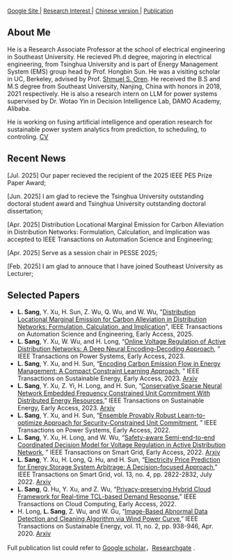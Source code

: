 [<font size="2.5">Google Site </font>](https://sites.google.com/view/sanglinwei) | 
[<font size="2.5">Research Interest </font>](./interest.html) |
[<font size="2.5">Chinese version </font>](./ch_index.html) |
[<font size="2.5">Publication </font>](./gh-pages/publication.html)

## About Me

He is a Research Associate Professor at the school of electrical engineering in Southeast University. He recieved Ph.d degree, majoring in electrical engineering, from Tsinghua University and is part of Energy Management System (EMS) group head by Prof. Hongbin Sun. He was a visiting scholar in UC, Berkeley, advised by Prof. [Shmuel S. Oren](https://oren.ieor.berkeley.edu/). He received the B.S and M.S degree from Southeast University, Nanjing, China with honors in 2018, 2021 respectively.  He is also a research intern on LLM for power systems supervised by Dr. Wotao Yin in Decision Intelligence Lab, DAMO Academy, Alibaba. 

He is working on fusing artificial intelligence and operation research for sustainable power system analytics from prediction, to scheduling, to controling. [CV](./gh-pages/CV_LinweiSang.pdf)

## Recent News

[Jul. 2025] Our paper recieved the recipient of the 2025 IEEE PES Prize Paper Award; 

[Jun. 2025] I am glad to recieve the Tsinghua University outstanding doctoral student award and Tsinghua University outstanding doctoral dissertation;

[Apr. 2025] Distribution Locational Marginal Emission for Carbon Alleviation in Distribution Networks: Formulation, Calculation, and Implication was accepted to IEEE Transactions on Automation Science and Engineering; 

[Apr. 2025] Serve as a session chair in PESSE 2025;

[Feb. 2025] I am glad to annouce that I have joined Southeast University as Lecturer;

## Selected Papers
-  **L. Sang**, Y. Xu, H. Sun, Z. Wu, Q. Wu, and W. Wu, "[Distribution Locational Marginal Emission for Carbon Alleviation in Distribution Networks: Formulation, Calculation, and Implication](https://ieeexplore.ieee.org/document/10981773)", IEEE Transactions on Automation Science and Engineering, Early Access, 2025.
-  **L. Sang**, Y. Xu, W. Wu, and H. Long, “[Online Voltage Regulation of Active Distribution Networks: A Deep Neural Encoding-Decoding Approach](https://ieeexplore.ieee.org/document/10264194), ” IEEE Transactions on Power Systems, Early Access, 2023.
-  **L. Sang**, Y. Xu, and H. Sun, “[Encoding Carbon Emission Flow in Energy Management: A Compact Constraint Learning Approach](https://ieeexplore.ieee.org/document/10122721), ” IEEE Transactions on Sustainable Energy, Early Access, 2023. [Arxiv](https://arxiv.org/pdf/2305.13538.pdf)
-  **L. Sang**, Y. Xu, Z. Yi, H. Long, and H. Sun, “[Conservative Sparse Neural Network Embedded Frequency Constrained Unit Commitment With Distributed Energy Resources](https://ieeexplore.ieee.org/document/10104114),”  IEEE Transactions on Sustainable Energy, Early Access, 2023.  [Arxiv](https://arxiv.org/abs/2304.10720)
-  **L. Sang**, Y. Xu, and H. Sun, “[Ensemble Provably Robust Learn-to-optimize Approach for Security-Constrained Unit Commitment](https://ieeexplore.ieee.org/document/9964136), ” IEEE Transactions on Power Systems, Early Access, 2022.
-  **L. Sang**, Y. Xu, H. Long, and W. Wu, “[Safety-aware Semi-end-to-end Coordinated Decision Model for Voltage Regulation in Active Distribution Network](https://ieeexplore.ieee.org/document/9895142), ” IEEE Transactions on Smart Grid, Early Access, 2022. [Arxiv](https://arxiv.org/abs/2305.15395)
-  **L. Sang**, Y. Xu, H. Long, Q. Hu, and H. Sun, “[Electricity Price Prediction for Energy Storage System Arbitrage: A Decision-focused Approach](https://ieeexplore.ieee.org/document/9755891),” IEEE Transactions on Smart Grid, vol. 13, no. 4, pp. 2822-2832, July 2022.  [Arxiv](https://arxiv.org/abs/2305.00362)
-  **L. Sang**, Q. Hu, Y. Xu, and Z. Wu, “[Privacy-preserving Hybrid Cloud Framework for Real-time TCL-based Demand Response](https://ieeexplore.ieee.org/document/9677899),” IEEE Transactions on Cloud Computing, Early Access, 2022. 
-  H. Long, **L. Sang**, Z. Wu, and W. Gu, “[Image-Based Abnormal Data Detection and Cleaning Algorithm via Wind Power Curve](https://ieeexplore.ieee.org/document/8703080),” IEEE Transactions on Sustainable Energy, vol. 11, no. 2, pp. 938-946, Apr. 2020. [Arxiv](https://arxiv.org/abs/2307.08539)

Full publication list could refer to [Google scholar](https://scholar.google.com/citations?user=y53XzOAAAAAJ&hl=en)，[Researchgate](https://www.researchgate.net/profile/Linwei-Sang) .



